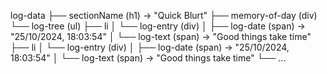 log-data
├── sectionName (h1) -> "Quick Blurt"
├── memory-of-day (div)
└── log-tree (ul)
    ├── li
    │   └── log-entry (div)
    │       ├── log-date (span) -> "25/10/2024, 18:03:54"
    │       └── log-text (span) -> "Good things take time"
    ├── li
    │   └── log-entry (div)
    │       ├── log-date (span) -> "25/10/2024, 18:03:54"
    │       └── log-text (span) -> "Good things take time"
    └── ...